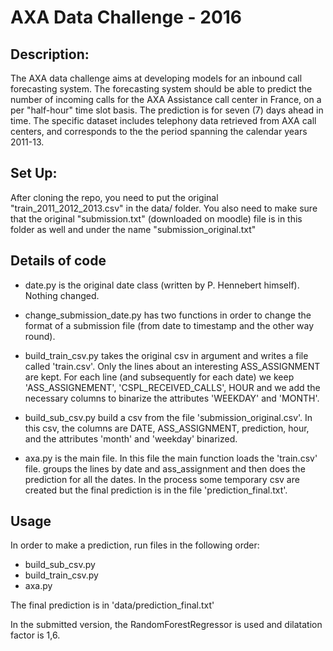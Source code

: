 # AXA Data Challenge - 2016

## Description:
The AXA data challenge aims at developing models for an inbound call forecasting system. The forecasting system should be able to predict the number of incoming calls for the AXA Assistance call center in France, on a per "half-hour" time slot basis. The prediction is for seven (7) days ahead in time. The specific dataset includes telephony data retrieved from AXA call centers, and corresponds to the the period spanning the calendar years 2011-13.


## Set Up:
After cloning the repo, you need to put the original "train_2011_2012_2013.csv" in the data/ folder. You also need to make sure
that the original "submission.txt" (downloaded on moodle) file is in this folder as well and under the name "submission_original.txt"


## Details of code
- date.py is the original date class (written by P. Hennebert himself). Nothing changed.

- change_submission_date.py has two functions in order to change the format of a submission file (from date to timestamp and the other way round).

- build_train_csv.py takes the original csv in argument and writes a file called 'train.csv'. Only the lines about an interesting ASS_ASSIGNMENT are kept. For each line (and subsequently for each date) we keep 'ASS_ASSIGNEMENT', 'CSPL_RECEIVED_CALLS', HOUR and we add the necessary columns to binarize the attributes 'WEEKDAY' and 'MONTH'.

- build_sub_csv.py build a csv from the file 'submission_original.csv'. In this csv, the columns are DATE, ASS_ASSIGNMENT, prediction, hour, and the attributes 'month' and 'weekday' binarized.

- axa.py is the main file. In this file the main function loads the 'train.csv' file. groups the lines by date and ass_assignment and then does the prediction for all the dates. In the process some temporary csv are created but the final prediction is in the file 'prediction_final.txt'.


## Usage
In order to make a prediction, run files in the following order:
- build_sub_csv.py
- build_train_csv.py
- axa.py

The final prediction is in 'data/prediction_final.txt'

In the submitted version, the RandomForestRegressor is used and dilatation factor is 1,6.
